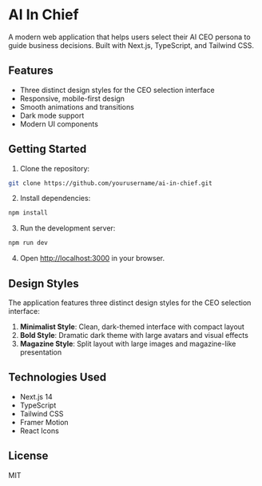 # AI In Chief

A modern web application that helps users select their AI CEO persona to guide business decisions. Built with Next.js, TypeScript, and Tailwind CSS.

## Features

- Three distinct design styles for the CEO selection interface
- Responsive, mobile-first design
- Smooth animations and transitions
- Dark mode support
- Modern UI components

## Getting Started

1. Clone the repository:
```bash
git clone https://github.com/yourusername/ai-in-chief.git
```

2. Install dependencies:
```bash
npm install
```

3. Run the development server:
```bash
npm run dev
```

4. Open [http://localhost:3000](http://localhost:3000) in your browser.

## Design Styles

The application features three distinct design styles for the CEO selection interface:

1. **Minimalist Style**: Clean, dark-themed interface with compact layout
2. **Bold Style**: Dramatic dark theme with large avatars and visual effects
3. **Magazine Style**: Split layout with large images and magazine-like presentation

## Technologies Used

- Next.js 14
- TypeScript
- Tailwind CSS
- Framer Motion
- React Icons

## License

MIT 